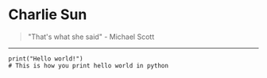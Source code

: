 # Charlie Sun #
> "That's what she said" - Michael Scott
---

```
print("Hello world!")
# This is how you print hello world in python
```
